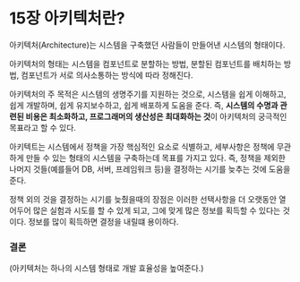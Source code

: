 # 15장 아키텍처란?

아키텍처(Architecture)는 시스템을 구축했던 사람들이 만들어낸 시스템의 형태이다.

아키텍처의 형태는 시스템을 컴포넌트로 분할하는 방법, 분할된 컴포넌트를 배치하는 방법, 컴포넌트가 서로 의사소통하는 방식에 따라 정해진다.

아키텍처의 주 목적은 시스템의 생명주기를 지원하는 것으로, 시스템을 쉽게 이해하고, 쉽게 개발하며, 쉽게 유지보수하고, 쉽게 배포하게 도움을 준다. 즉, **시스템의 수명과 관련된 비용은 최소화하고, 프로그래머의 생산성은 최대화하는 것**이 아키텍처의 궁극적인 목표라고 할 수 있다.

아키텍트는 시스템에서 정책을 가장 핵심적인 요소로 식별하고, 세부사항은 정책에 무관하게 만들 수 있는 형태의 시스템을 구축하는데 목표를 가지고 있다. 즉, 정책을 제외한 나머지 것들(예를들어 DB, 서버, 프레임워크 등)을 결정하는 시기를 늦추는 것에 도움을 준다. 

정책 외의 것을 결정하는 시기를 늦췄을때의 장점은 이러한 선택사항을 더 오랫동안 열어두어 많은 실험과 시도를 할 수 있게 되고, 그에 맞게 많은 정보를 획득할 수 있다는 것이다. 정보를 많이 획득하면 결정을 내릴떄 용이하다.

### 결론
(아키텍처는 하나의 시스템 형태로 개발 효율성을 높여준다.)